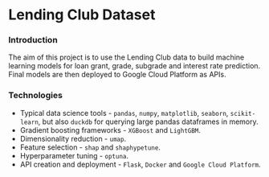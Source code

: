 # Lending Club Dataset

### Introduction

The aim of this project is to use the Lending Club data to build machine learning models for loan grant, grade, subgrade and interest rate prediction.
Final models are then deployed to Google Cloud Platform as APIs.

### Technologies

- Typical data science tools - `pandas`, `numpy`, `matplotlib`, `seaborn`, `scikit-learn`, but also `duckdb` for querying large pandas dataframes in memory.
- Gradient boosting frameworks - `XGBoost` and `LightGBM`.
- Dimensionality reduction - `umap`.
- Feature selection - `shap` and `shaphypetune`.
- Hyperparameter tuning - `optuna`.
- API creation and deployment - `Flask`, `Docker` and `Google Cloud Platform`.
